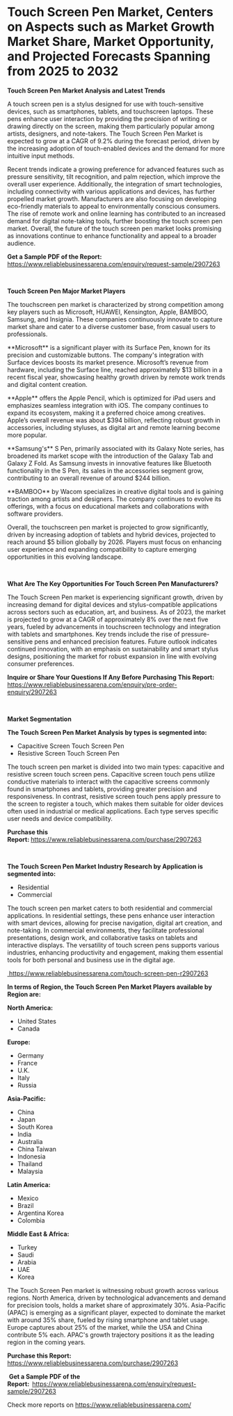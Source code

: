 <p><h1>Touch Screen Pen Market, Centers on Aspects such as Market Growth Market Share, Market Opportunity, and Projected Forecasts Spanning from 2025 to 2032</h1></p><p><strong>Touch Screen Pen Market Analysis and Latest Trends</strong></p>
<p><p>A touch screen pen is a stylus designed for use with touch-sensitive devices, such as smartphones, tablets, and touchscreen laptops. These pens enhance user interaction by providing the precision of writing or drawing directly on the screen, making them particularly popular among artists, designers, and note-takers. The Touch Screen Pen Market is expected to grow at a CAGR of 9.2% during the forecast period, driven by the increasing adoption of touch-enabled devices and the demand for more intuitive input methods.</p><p>Recent trends indicate a growing preference for advanced features such as pressure sensitivity, tilt recognition, and palm rejection, which improve the overall user experience. Additionally, the integration of smart technologies, including connectivity with various applications and devices, has further propelled market growth. Manufacturers are also focusing on developing eco-friendly materials to appeal to environmentally conscious consumers. The rise of remote work and online learning has contributed to an increased demand for digital note-taking tools, further boosting the touch screen pen market. Overall, the future of the touch screen pen market looks promising as innovations continue to enhance functionality and appeal to a broader audience.</p></p>
<p><strong>Get a Sample PDF of the Report:&nbsp;</strong> <a href="https://www.reliablebusinessarena.com/enquiry/request-sample/2907263?utm_campaign=3272&utm_medium=2&utm_source=Github&utm_content=ia&utm_term=12032025&utm_id=touch-screen-pen">https://www.reliablebusinessarena.com/enquiry/request-sample/2907263</a></p>
<p>&nbsp;</p>
<p><strong>Touch Screen Pen Major Market Players</strong></p>
<p><p>The touchscreen pen market is characterized by strong competition among key players such as Microsoft, HUAWEI, Kensington, Apple, BAMBOO, Samsung, and Insignia. These companies continuously innovate to capture market share and cater to a diverse customer base, from casual users to professionals.</p><p>**Microsoft** is a significant player with its Surface Pen, known for its precision and customizable buttons. The company's integration with Surface devices boosts its market presence. Microsoft’s revenue from hardware, including the Surface line, reached approximately $13 billion in a recent fiscal year, showcasing healthy growth driven by remote work trends and digital content creation.</p><p>**Apple** offers the Apple Pencil, which is optimized for iPad users and emphasizes seamless integration with iOS. The company continues to expand its ecosystem, making it a preferred choice among creatives. Apple’s overall revenue was about $394 billion, reflecting robust growth in accessories, including styluses, as digital art and remote learning become more popular.</p><p>**Samsung's** S Pen, primarily associated with its Galaxy Note series, has broadened its market scope with the introduction of the Galaxy Tab and Galaxy Z Fold. As Samsung invests in innovative features like Bluetooth functionality in the S Pen, its sales in the accessories segment grow, contributing to an overall revenue of around $244 billion.</p><p>**BAMBOO** by Wacom specializes in creative digital tools and is gaining traction among artists and designers. The company continues to evolve its offerings, with a focus on educational markets and collaborations with software providers. </p><p>Overall, the touchscreen pen market is projected to grow significantly, driven by increasing adoption of tablets and hybrid devices, projected to reach around $5 billion globally by 2026. Players must focus on enhancing user experience and expanding compatibility to capture emerging opportunities in this evolving landscape.</p></p>
<p>&nbsp;</p>
<p><strong>What Are The Key Opportunities For Touch Screen Pen Manufacturers?</strong></p>
<p><p>The Touch Screen Pen market is experiencing significant growth, driven by increasing demand for digital devices and stylus-compatible applications across sectors such as education, art, and business. As of 2023, the market is projected to grow at a CAGR of approximately 8% over the next five years, fueled by advancements in touchscreen technology and integration with tablets and smartphones. Key trends include the rise of pressure-sensitive pens and enhanced precision features. Future outlook indicates continued innovation, with an emphasis on sustainability and smart stylus designs, positioning the market for robust expansion in line with evolving consumer preferences.</p></p>
<p><strong>Inquire or Share Your Questions If Any Before Purchasing This Report:</strong> <a href="https://www.reliablebusinessarena.com/enquiry/pre-order-enquiry/2907263?utm_campaign=3272&utm_medium=2&utm_source=Github&utm_content=ia&utm_term=12032025&utm_id=touch-screen-pen">https://www.reliablebusinessarena.com/enquiry/pre-order-enquiry/2907263</a></p>
<p>&nbsp;</p>
<p><strong>Market Segmentation</strong></p>
<p><strong>The Touch Screen Pen Market Analysis by types is segmented into:</strong></p>
<p><ul><li>Capacitive Screen Touch Screen Pen</li><li>Resistive Screen Touch Screen Pen</li></ul></p>
<p><p>The touch screen pen market is divided into two main types: capacitive and resistive screen touch screen pens. Capacitive screen touch pens utilize conductive materials to interact with the capacitive screens commonly found in smartphones and tablets, providing greater precision and responsiveness. In contrast, resistive screen touch pens apply pressure to the screen to register a touch, which makes them suitable for older devices often used in industrial or medical applications. Each type serves specific user needs and device compatibility.</p></p>
<p><strong>Purchase this Report:&nbsp;</strong><a href="https://www.reliablebusinessarena.com/purchase/2907263?utm_campaign=3272&utm_medium=2&utm_source=Github&utm_content=ia&utm_term=12032025&utm_id=touch-screen-pen">https://www.reliablebusinessarena.com/purchase/2907263</a></p>
<p>&nbsp;</p>
<p><strong>The Touch Screen Pen Market Industry Research by Application is segmented into:</strong></p>
<p><ul><li>Residential</li><li>Commercial</li></ul></p>
<p><p>The touch screen pen market caters to both residential and commercial applications. In residential settings, these pens enhance user interaction with smart devices, allowing for precise navigation, digital art creation, and note-taking. In commercial environments, they facilitate professional presentations, design work, and collaborative tasks on tablets and interactive displays. The versatility of touch screen pens supports various industries, enhancing productivity and engagement, making them essential tools for both personal and business use in the digital age.</p></p>
<p><a href="https://www.reliablebusinessarena.com/touch-screen-pen-r2907263?utm_campaign=3272&utm_medium=2&utm_source=Github&utm_content=ia&utm_term=12032025&utm_id=touch-screen-pen">&nbsp;https://www.reliablebusinessarena.com/touch-screen-pen-r2907263</a></p>
<p><strong>In terms of Region, the Touch Screen Pen Market Players available by Region are:</strong></p>
<p>
    <p> <strong> North America: </strong>
        <ul>
            <li>United States</li>
            <li>Canada</li>
        </ul>
        </p> 
    <p> <strong> Europe: </strong>
        <ul>
            <li>Germany</li>
            <li>France</li>
            <li>U.K.</li>
            <li>Italy</li>
            <li>Russia</li>
        </ul>
        </p> 
    <p> <strong> Asia-Pacific: </strong>
        <ul>
            <li>China</li>
            <li>Japan</li>
            <li>South Korea</li>
            <li>India</li>
            <li>Australia</li>
            <li>China Taiwan</li>
            <li>Indonesia</li>
            <li>Thailand</li>
            <li>Malaysia</li>
        </ul>
        </p> 
    <p> <strong> Latin America: </strong>
        <ul>
            <li>Mexico</li>
            <li>Brazil</li>
            <li>Argentina Korea</li>
            <li>Colombia</li>
        </ul>
        </p> 
    <p> <strong> Middle East & Africa: </strong>
        <ul>
            <li>Turkey</li>
            <li>Saudi</li>
            <li>Arabia</li>
            <li>UAE</li>
            <li>Korea</li>
        </ul>
    </p>
    </p>
<p><p>The Touch Screen Pen market is witnessing robust growth across various regions. North America, driven by technological advancements and demand for precision tools, holds a market share of approximately 30%. Asia-Pacific (APAC) is emerging as a significant player, expected to dominate the market with around 35% share, fueled by rising smartphone and tablet usage. Europe captures about 25% of the market, while the USA and China contribute 5% each. APAC's growth trajectory positions it as the leading region in the coming years.</p></p>
<p><strong>Purchase this Report: </strong><a href="https://www.reliablebusinessarena.com/purchase/2907263?utm_campaign=3272&utm_medium=2&utm_source=Github&utm_content=ia&utm_term=12032025&utm_id=touch-screen-pen">https://www.reliablebusinessarena.com/purchase/2907263</a></p>
<p>&nbsp;<strong>Get a Sample PDF of the Report:&nbsp;&nbsp;</strong><a href="https://www.reliablebusinessarena.com/enquiry/request-sample/2907263?utm_campaign=3272&utm_medium=2&utm_source=Github&utm_content=ia&utm_term=12032025&utm_id=touch-screen-pen">https://www.reliablebusinessarena.com/enquiry/request-sample/2907263</a></p>
<p><strong></strong></p>
<p>Check more reports on <a href="https://www.reliablebusinessarena.com/?utm_campaign=3272&utm_medium=2&utm_source=Github&utm_content=ia&utm_term=12032025&utm_id=touch-screen-pen">https://www.reliablebusinessarena.com/</a></p>